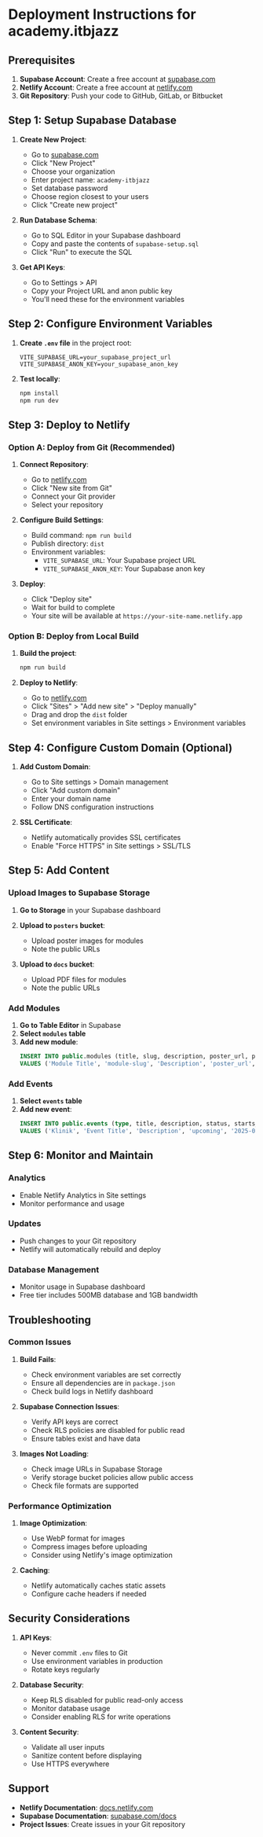 # Deployment Instructions for academy.itbjazz

## Prerequisites

1. **Supabase Account**: Create a free account at [supabase.com](https://supabase.com)
2. **Netlify Account**: Create a free account at [netlify.com](https://netlify.com)
3. **Git Repository**: Push your code to GitHub, GitLab, or Bitbucket

## Step 1: Setup Supabase Database

1. **Create New Project**:
   - Go to [supabase.com](https://supabase.com)
   - Click "New Project"
   - Choose your organization
   - Enter project name: `academy-itbjazz`
   - Set database password
   - Choose region closest to your users
   - Click "Create new project"

2. **Run Database Schema**:
   - Go to SQL Editor in your Supabase dashboard
   - Copy and paste the contents of `supabase-setup.sql`
   - Click "Run" to execute the SQL

3. **Get API Keys**:
   - Go to Settings > API
   - Copy your Project URL and anon public key
   - You'll need these for the environment variables

## Step 2: Configure Environment Variables

1. **Create `.env` file** in the project root:
   ```env
   VITE_SUPABASE_URL=your_supabase_project_url
   VITE_SUPABASE_ANON_KEY=your_supabase_anon_key
   ```

2. **Test locally**:
   ```bash
   npm install
   npm run dev
   ```

## Step 3: Deploy to Netlify

### Option A: Deploy from Git (Recommended)

1. **Connect Repository**:
   - Go to [netlify.com](https://netlify.com)
   - Click "New site from Git"
   - Connect your Git provider
   - Select your repository

2. **Configure Build Settings**:
   - Build command: `npm run build`
   - Publish directory: `dist`
   - Environment variables:
     - `VITE_SUPABASE_URL`: Your Supabase project URL
     - `VITE_SUPABASE_ANON_KEY`: Your Supabase anon key

3. **Deploy**:
   - Click "Deploy site"
   - Wait for build to complete
   - Your site will be available at `https://your-site-name.netlify.app`

### Option B: Deploy from Local Build

1. **Build the project**:
   ```bash
   npm run build
   ```

2. **Deploy to Netlify**:
   - Go to [netlify.com](https://netlify.com)
   - Click "Sites" > "Add new site" > "Deploy manually"
   - Drag and drop the `dist` folder
   - Set environment variables in Site settings > Environment variables

## Step 4: Configure Custom Domain (Optional)

1. **Add Custom Domain**:
   - Go to Site settings > Domain management
   - Click "Add custom domain"
   - Enter your domain name
   - Follow DNS configuration instructions

2. **SSL Certificate**:
   - Netlify automatically provides SSL certificates
   - Enable "Force HTTPS" in Site settings > SSL/TLS

## Step 5: Add Content

### Upload Images to Supabase Storage

1. **Go to Storage** in your Supabase dashboard
2. **Upload to `posters` bucket**:
   - Upload poster images for modules
   - Note the public URLs

3. **Upload to `docs` bucket**:
   - Upload PDF files for modules
   - Note the public URLs

### Add Modules

1. **Go to Table Editor** in Supabase
2. **Select `modules` table**
3. **Add new module**:
   ```sql
   INSERT INTO public.modules (title, slug, description, poster_url, pdf_url, status) 
   VALUES ('Module Title', 'module-slug', 'Description', 'poster_url', 'pdf_url', 'published');
   ```

### Add Events

1. **Select `events` table**
2. **Add new event**:
   ```sql
   INSERT INTO public.events (type, title, description, status, starts_at) 
   VALUES ('Klinik', 'Event Title', 'Description', 'upcoming', '2025-01-01 10:00:00');
   ```

## Step 6: Monitor and Maintain

### Analytics
- Enable Netlify Analytics in Site settings
- Monitor performance and usage

### Updates
- Push changes to your Git repository
- Netlify will automatically rebuild and deploy

### Database Management
- Monitor usage in Supabase dashboard
- Free tier includes 500MB database and 1GB bandwidth

## Troubleshooting

### Common Issues

1. **Build Fails**:
   - Check environment variables are set correctly
   - Ensure all dependencies are in `package.json`
   - Check build logs in Netlify dashboard

2. **Supabase Connection Issues**:
   - Verify API keys are correct
   - Check RLS policies are disabled for public read
   - Ensure tables exist and have data

3. **Images Not Loading**:
   - Check image URLs in Supabase Storage
   - Verify storage bucket policies allow public access
   - Check file formats are supported

### Performance Optimization

1. **Image Optimization**:
   - Use WebP format for images
   - Compress images before uploading
   - Consider using Netlify's image optimization

2. **Caching**:
   - Netlify automatically caches static assets
   - Configure cache headers if needed

## Security Considerations

1. **API Keys**:
   - Never commit `.env` files to Git
   - Use environment variables in production
   - Rotate keys regularly

2. **Database Security**:
   - Keep RLS disabled for public read-only access
   - Monitor database usage
   - Consider enabling RLS for write operations

3. **Content Security**:
   - Validate all user inputs
   - Sanitize content before displaying
   - Use HTTPS everywhere

## Support

- **Netlify Documentation**: [docs.netlify.com](https://docs.netlify.com)
- **Supabase Documentation**: [supabase.com/docs](https://supabase.com/docs)
- **Project Issues**: Create issues in your Git repository